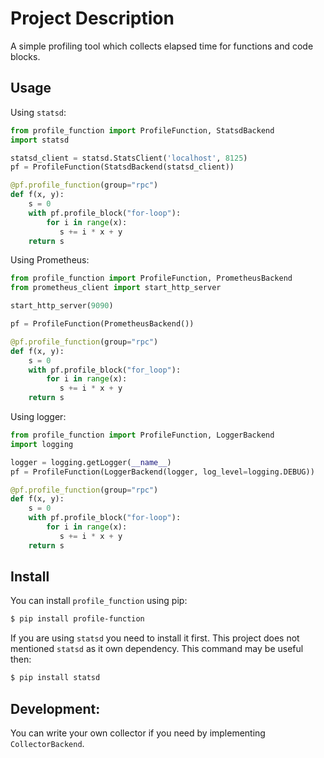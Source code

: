 # Project Description 
A simple profiling tool which collects elapsed time for functions and code blocks.

## Usage

Using `statsd`:
```python
from profile_function import ProfileFunction, StatsdBackend
import statsd

statsd_client = statsd.StatsClient('localhost', 8125)
pf = ProfileFunction(StatsdBackend(statsd_client))

@pf.profile_function(group="rpc")
def f(x, y):
    s = 0
    with pf.profile_block("for-loop"):
        for i in range(x):
           s += i * x + y 
    return s
```

Using Prometheus:
```python
from profile_function import ProfileFunction, PrometheusBackend
from prometheus_client import start_http_server

start_http_server(9090)

pf = ProfileFunction(PrometheusBackend())

@pf.profile_function(group="rpc")
def f(x, y):
    s = 0
    with pf.profile_block("for_loop"):
        for i in range(x):
           s += i * x + y
    return s
```

Using logger:
```python
from profile_function import ProfileFunction, LoggerBackend
import logging

logger = logging.getLogger(__name__)
pf = ProfileFunction(LoggerBackend(logger, log_level=logging.DEBUG))

@pf.profile_function(group="rpc")
def f(x, y):
    s = 0
    with pf.profile_block("for-loop"):
        for i in range(x):
           s += i * x + y 
    return s
```

## Install

You can install `profile_function` using pip: 
```bash
$ pip install profile-function
```

If you are using `statsd` you need to install it first. This project does not mentioned `statsd` as it own dependency. This command may be useful then:
```bash
$ pip install statsd
```

## Development:
You can write your own collector if you need by implementing `CollectorBackend`.